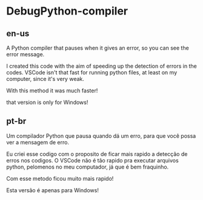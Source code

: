 # DebugPython-compiler
## en-us
A Python compiler that pauses when it gives an error, so you can see the error message.

I created this code with the aim of speeding up the detection of errors in the codes.
VSCode isn't that fast for running python files, at least on my computer, since it's very weak.

With this method it was much faster!

that version is only for Windows!

## pt-br
Um compilador Python que pausa quando dá um erro, para que você possa ver a mensagem de erro.

Eu criei esse codigo com o proposito de ficar mais rapido a detecção de erros nos codigos.
O VSCode não é tão rapido pra executar arquivos python, pelomenos no meu computador, já que é bem fraquinho.

Com esse metodo ficou muito mais rapido!

Esta versão é apenas para Windows!
